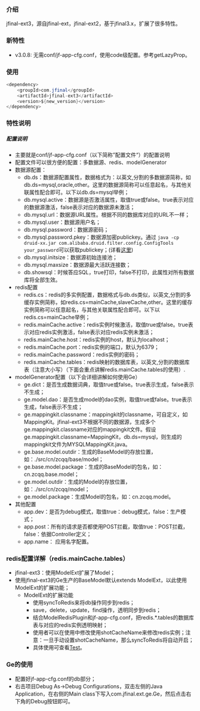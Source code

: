### 介绍
jfinal-ext3，源自jfinal-ext，jfinal-ext2，基于jfinal3.x，扩展了很多特性。

### 新特性
- v3.0.8: 无需conf/jf-app-cfg.conf，使用code级配置。参考getLazyProp。

### 使用

```java
<dependency>
    <groupId>com.jfinal</groupId>
    <artifactId>jfinal-ext3</artifactId>
    <version>${new_version}</version>
</dependency>
```

### 特性说明

##### 配置说明
- 主要就是conf/jf-app-cfg.conf（以下简称”配置文件“）的配置说明
- 配置文件可以很方便的配置：多数据源、redis、modelGenerator
- 数据源配置：
	- db.ds：数据源配置属性，数据格式为：以英文,分割的多数据源简称，如db.ds=mysql,oracle,other。这里的数据源简称可以任意起名，与其他关联属性配合即可。以下以db.ds=mysql举例；
	- db.mysql.active：数据源是否激活属性，取值true或false。true表示对应的数据源激活，false表示对应的数据源未激活；
	- db.mysql.url：数据源URL属性。根据不同的数据库对应的URL不一样；
	- db.mysql.user：数据源用户名；
	- db.mysql.password：数据源密码；
	- db.mysql.password.pkey：数据源加密publickey。通过 `java -cp druid-xx.jar com.alibaba.druid.filter.config.ConfigTools your_password`可以获取publickey；(详看[这里](https://github.com/alibaba/druid/wiki/%E4%BD%BF%E7%94%A8ConfigFilter))
	- db.mysql.initsize：数据源初始连接池；
	- db.mysql.maxsize：数据源最大活跃连接数；
	- db.showsql：时候答应SQL，true打印，false不打印，此属性对所有数据库将全部生效。
- redis配置
	- redis.cs：redis的多实例配置，数据格式与db.ds类似，以英文,分割的多缓存实例简称，如redis.cs=mainCache,slaveCache,other。这里的缓存实例简称可以任意起名，与其他关联属性配合即可。以下以redis.cs=mainCache举例；
	- redis.mainCache.active：redis实例时候激活，取值true或false。true表示对应redis实例激活，false表示对应redis实例未激活；
	- redis.mainCache.host：redis实例的host，默认为localhost；
	- redis.mainCache.port：redis实例的端口，默认为6379；
	- redis.mainCache.password：redis实例的密码；
	- redis.mainCache.tables：redis映射的数据库表，以英文,分割的数据库表（注意大小写）（下面会重点讲解redis.mainCache.tables的使用）.
- modelGenerator配置（以下会详细讲解如何使用Ge）
	- ge.dict：是否生成数据词典，取值true或false。true表示生成，false表示不生成；
	- ge.model.dao：是否生成model的dao实例，取值true或false。true表示生成，false表示不生成；
	- ge.mappingkit.classname：mappingkit的classname，可自定义，如MappingKit。jfinal-ext3不根据不同的数据源，生成多个ge.mappingkit.classname对应的mappingkit文件。假设ge.mappingkit.classname=MappingKit，db.ds=mysql，则生成的mappingkit文件为MYSQLMappingKit.java。
	- ge.base.model.outdir：生成的BaseModel的存放位置，如：./src/cn/zcqq/base/model；
	- ge.base.model.package：生成的BaseModel的包名，如：cn.zcqq.base.model；
	- ge.model.outdir：生成的Model的存放位置，如：./src/cn/zcqq/model；
	- ge.model.package：生成Model的包名，如：cn.zcqq.model。
- 其他配置
	- app.dev：是否为debug模式，取值true：debug模式，false：生产模式；
	- app.post：所有的请求是否都使用POST拦截，取值true：POST拦截，false：依据Controller定义；
	- app.name： 应用名字配置。

### redis配置详解（redis.mainCache.tables）

- jfinal-ext3：使用ModelExt扩展了Model；
- 使用jfinal-ext3的Ge生产的BaseModel默认extends ModelExt，以此使用ModelExt的扩展功能；
	- ModelExt的扩展功能
		- 使用syncToRedis来将db操作同步到redis；
		- save，delete，update，find操作，透明同步到redis；
		- 结合ModelRedisPlugin和jf-app-cfg.conf，把redis.*.tables的数据库表与对应的redis实例透明映射；
		- 使用者可以在使用中修改使用shotCacheName来修改redis实例；注意：一旦手动设置shotCacheName，那么syncToRedis将自动开启；
		- 具体使用可查看[Test](https://github.com/E7du/jfinal-ext3/blob/master/src/test/java/cn/zhucongqi/redis/RedisCache.java)。

### Ge的使用

- 配置好jf-app-cfg.conf的db部分；
- 右击项目Debug As->Debug Configurations，双击左侧的Java Application，在右侧的Main class下写入com.jfinal.ext.ge.Ge，然后点击右下角的Debug按钮即可。 
